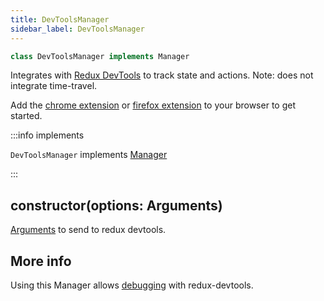 ```yaml
---
title: DevToolsManager
sidebar_label: DevToolsManager
---
```


```typescript
class DevToolsManager implements Manager
```

Integrates with [Redux DevTools](https://github.com/zalmoxisus/redux-devtools-extension) to track
state and actions. Note: does not integrate time-travel.

Add the [chrome extension](https://chrome.google.com/webstore/detail/redux-devtools/lmhkpmbekcpmknklioeibfkpmmfibljd?hl=en)
or [firefox extension](https://addons.mozilla.org/en-US/firefox/addon/reduxdevtools/) to your
browser to get started.

:::info implements

`DevToolsManager` implements [Manager](./Manager.md)

:::

## constructor(options: Arguments)

[Arguments](https://github.com/zalmoxisus/redux-devtools-extension/blob/master/docs/API/Arguments.md)
to send to redux devtools.

## More info

Using this Manager allows [debugging](../guides/debugging) with redux-devtools.
